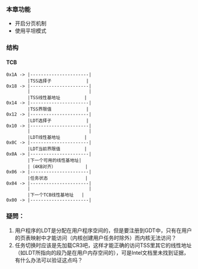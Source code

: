 ### 本章功能
- 开启分页机制
- 使用平坦模式

### 结构

#### TCB
```
0x1A -> |----------------------|
        |TSS选择子             |
0x18 -> |----------------------|
        |                      |
        |TSS线性基地址         |
0x14 -> |----------------------|
        |TSS界限值             |
0x12 -> |----------------------|
        |LDT选择子             |
0x10 -> |----------------------|
        |                      |
        |LDT线性基地址         |
0x0C -> |----------------------|
        |LDT当前界限值         |
0x0A -> |----------------------|
        |下一个可用的线性基地址|
        |（4KB对齐）           |
0x06 -> |----------------------|
        |任务状态              |
0x04 -> |----------------------|
        |                      |
        |下一个TCB线性基地址   |
0x00 -> |----------------------|
```

### 疑問：
1. 用户程序的LDT是分配在用户程序空间的，但是要注册到GDT中，只有在用户的页表映射中才能访问（内核创建用户任务时除外）而内核无法访问？
2. 任务切换时应该是先加载CR3吧，这样才能正确的访问TSS里其它的线性地址（如LDT所指向的段乃是在用户内存空间的），可是Intel文档里未找到证据，有什么办法可以验证这点吗？
